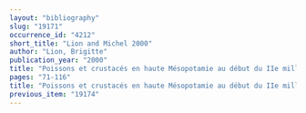 ```yaml
---
layout: "bibliography"
slug: "19171"
occurrence_id: "4212"
short_title: "Lion and Michel 2000"
author: "Lion, Brigitte"
publication_year: "2000"
title: "Poissons et crustacés en haute Mésopotamie au début du IIe millénaire av. J.-C."
pages: "71-116"
title: "Poissons et crustacés en haute Mésopotamie au début du IIe millénaire av. J.-C."
previous_item: "19174"
---
```


